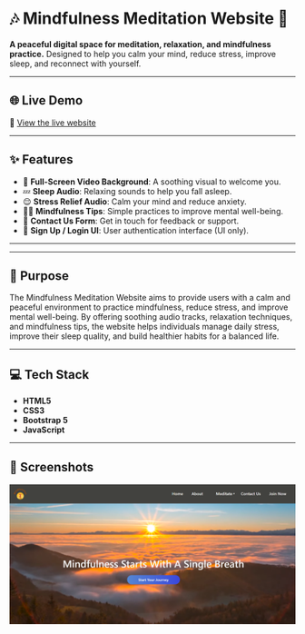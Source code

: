 # 🎶 **Mindfulness Meditation Website** 🌿

**A peaceful digital space for meditation, relaxation, and mindfulness practice.** 
Designed to help you calm your mind, reduce stress, improve sleep, and reconnect with yourself.

---

## 🌐 **Live Demo**

🔗 [View the live website](https://mindfulness-website-bynikita.netlify.app/)  


---

## ✨ **Features**

- 🎥 **Full-Screen Video Background**: A soothing visual to welcome you.
- 💤 **Sleep Audio**: Relaxing sounds to help you fall asleep.
- 😌 **Stress Relief Audio**: Calm your mind and reduce anxiety.
- 🧘‍♀️ **Mindfulness Tips**: Simple practices to improve mental well-being.
- 📩 **Contact Us Form**: Get in touch for feedback or support.
- 🔐 **Sign Up / Login UI**: User authentication interface (UI only).

---

---

## 🎯 **Purpose**
The Mindfulness Meditation Website aims to provide users with a calm and peaceful environment to practice mindfulness, reduce stress, and improve mental well-being. By offering soothing audio tracks, relaxation techniques, and mindfulness tips, the website helps individuals manage daily stress, improve their sleep quality, and build healthier habits for a balanced life.


---

<!-- ## 🧳 **Pages Overview**

| **Page**             | **Description**                                       |
|----------------------|-------------------------------------------------------|
| **Home**             | Hero video + introduction to mindfulness practices    |
| **About**            | Information about the website and its purpose         |
| **Meditative Sleep** | Audio content to help users relax and sleep better    |
| **Meditative Stress**| Techniques and sounds to alleviate stress and anxiety |
| **Mindfulness**      | Mindfulness practices and tips                       |
| **Contact Us**       | Form for users to reach out                           |
| **Sign Up/Login**    | UI to allow users to create accounts (Frontend Only)  |

--- -->

## 💻 **Tech Stack**

- **HTML5** 
- **CSS3** 
- **Bootstrap 5** 
- **JavaScript** 

---


## 📸 **Screenshots**
![alt text](images,video/screenshot.png)
